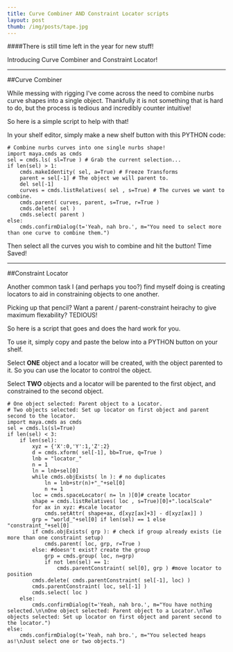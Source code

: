 ```yaml
---
title: Curve Combiner AND Constraint Locator scripts
layout: post
thumb: /img/posts/tape.jpg
---
```


####There is still time left in the year for new stuff!

Introducing Curve Combiner and Constraint Locator!<!-- more -->

----

##Curve Combiner

While messing with rigging I've come across the need to combine nurbs curve shapes into a single object. Thankfully it is not something that is hard to do, but the process is tedious and incredibly counter intuitive!

So here is a simple script to help with that!

In your shelf editor, simply make a new shelf button with this PYTHON code:

	# Combine nurbs curves into one single nurbs shape!
	import maya.cmds as cmds
	sel = cmds.ls( sl=True ) # Grab the current selection...
	if len(sel) > 1:
		cmds.makeIdentity( sel, a=True) # Freeze Transforms
		parent = sel[-1] # The object we will parent to.
		del sel[-1]
		curves = cmds.listRelatives( sel , s=True) # The curves we want to combine.
		cmds.parent( curves, parent, s=True, r=True )
		cmds.delete( sel )
		cmds.select( parent )
	else:
		cmds.confirmDialog(t='Yeah, nah bro.', m="You need to select more than one curve to combine them.")

Then select all the curves you wish to combine and hit the button! Time Saved!

----

##Constraint Locator

Another common task I (and perhaps you too?) find myself doing is creating locators to aid in constraining objects to one another.

Picking up that pencil? Want a parent / parent-constraint heirachy to give maximum flexability? TEDIOUS!

So here is a script that goes and does the hard work for you.

To use it, simply copy and paste the below into a PYTHON button on your shelf.

Select **ONE** object and a locator will be created, with the object parented to it. So you can use the locator to control the object.

Select **TWO** objects and a locator will be parented to the first object, and constrained to the second object.

	# One object selected: Parent object to a Locator.
	# Two objects selected: Set up locator on first object and parent second to the locator.
	import maya.cmds as cmds
	sel = cmds.ls(sl=True)
	if len(sel) < 3:
		if len(sel):
			xyz = {'X':0,'Y':1,'Z':2}
			d = cmds.xform( sel[-1], bb=True, q=True )
			lnb = "locator_"
			n = 1
			ln = lnb+sel[0]
			while cmds.objExists( ln ): # no duplicates
				ln = lnb+str(n)+"_"+sel[0]
				n += 1
			loc = cmds.spaceLocator( n= ln )[0]# create locator
			shape = cmds.listRelatives( loc , s=True)[0]+".localScale"
			for ax in xyz: #scale locator
				cmds.setAttr( shape+ax, d[xyz[ax]+3] - d[xyz[ax]] )
			grp = "world_"+sel[0] if len(sel) == 1 else "constraint_"+sel[0]
			if cmds.objExists( grp ): # check if group already exists (ie more than one constraint setup)
				cmds.parent( loc, grp, r=True )
			else: #doesn't exist? create the group
				grp = cmds.group( loc, n=grp)
				if not len(sel) == 1:
					cmds.parentConstraint( sel[0], grp ) #move locator to position
			cmds.delete( cmds.parentConstraint( sel[-1], loc) )
			cmds.parentConstraint( loc, sel[-1] )
			cmds.select( loc )
		else:
			cmds.confirmDialog(t='Yeah, nah bro.', m="You have nothing selected.\n\nOne object selected: Parent object to a Locator.\nTwo objects selected: Set up locator on first object and parent second to the locator.")
	else:
		cmds.confirmDialog(t='Yeah, nah bro.', m="You selected heaps as!\nJust select one or two objects.")